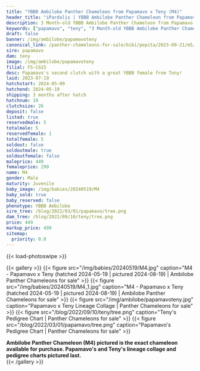 ```yaml
---
title: "YBBB Ambilobe Panther Chameleon from Papamavo x Teny (M4)"
header_title: "iPardalis | YBBB Ambilobe Panther Chameleon from Papamavo x Teny | M4"
description: 3 Month-old YBBB Ambilobe Panther Chameleon from Papamavo and Teny. Papamavo's second clutch with a great YBBB female from Tony! We've included sire and dam dendrograms if available, but you can view our Papamavo or Teny breeder pages for more information.
keywords: ["papamavo", "teny", "3 Month-old YBBB Ambilobe Panther Chameleon", "baby chameleons for sale", "buy panther chameleon", "panther for sale", "ambilobe panther chameleons for sale", "ambilobe panther chameleon for sale"]
draft: false
banner: /img/ambilobe/papamavoteny
canonical_link: /panther-chameleons-for-sale/bibi/pepita/2023-09-21/m5/
sire: papamavo
dam: teny
image: /img/ambilobe/papamavoteny
filial: F5-CG15
desc: Papamavo's second clutch with a great YBBB female from Tony!
laid: 2023-07-19
hatchstart: 2024-05-09
hatchend: 2024-05-19
shipping: 3 months after hatch
hatchnum: 19
clutchsize: 26
deposit: false
listed: true
reservedmale: 5
totalmale: 5
reservedfemale: 1
totalfemale: 5
soldout: false
soldoutmale: true
soldoutfemale: false
maleprice: 449
femaleprice: 299
name: M4
gender: Male
maturity: Juvenile
baby_image: /img/babies/20240519/M4
baby_sold: true
baby_reserved: false
phenotype: YBBB Ambilobe
sire_tree: /blog/2022/03/01/papamavo/tree.png
dam_tree: /blog/2022/09/10/teny/tree.png
price: 449
markup_price: 499
sitemap: 
  priority: 0.0
---
```


{{< load-photoswipe >}}

{{< gallery >}}
  {{< figure src="/img/babies/20240519/M4.jpg" caption="M4 - Papamavo x Teny (hatched 2024-05-19 | pictured 2024-08-19) | Ambilobe Panther Chameleons for sale" >}}
  {{< figure src="/img/babies/20240519/M4_1.jpg" caption="M4 - Papamavo x Teny (hatched 2024-05-19 | pictured 2024-08-19) | Ambilobe Panther Chameleons for sale" >}}
  {{< figure src="/img/ambilobe/papamavoteny.jpg" caption="Papamavo x Teny Lineage Collage | Panther Chameleons for sale" >}}
  {{< figure src="/blog/2022/09/10/teny/tree.png" caption="Teny's Pedigree Chart | Panther Chameleons for sale" >}}
  {{< figure src="/blog/2022/03/01/papamavo/tree.png" caption="Papamavo's Pedigree Chart | Panther Chameleons for sale" >}}
  <figcaption itemprop="description"><strong>Ambilobe Panther Chameleon (M4) pictured is the exact chameleon available for purchase. Papamavo's and Teny's lineage collage and pedigree charts pictured last.</strong></figcaption>
{{< /gallery >}}
